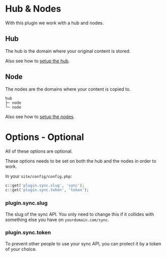 # Hub & Nodes

With this plugin we work with a hub and nodes.

## Hub

The hub is the domain where your original content is stored.

Also see how to [setup the hub](hub.md).

## Node

The nodes are the domains where your content is copied to.

```text
hub
├─ node
└─ node
```

Also see how to [setup the nodes](nodes.md).

# Options - Optional

All of these options are optional.

These options needs to be set on both the hub and the nodes in order to work.

In your `site/config/config.php`:

```php
c::get('plugin.sync.slug', 'sync');
c::get('plugin.sync.token', 'token');
```

### plugin.sync.slug

The slug of the sync API. You only need to change this if it collides with something else you have on `yourdomain.com/sync`.

### plugin.sync.token

To prevent other people to use your sync API, you can protect it by a token of your choice.